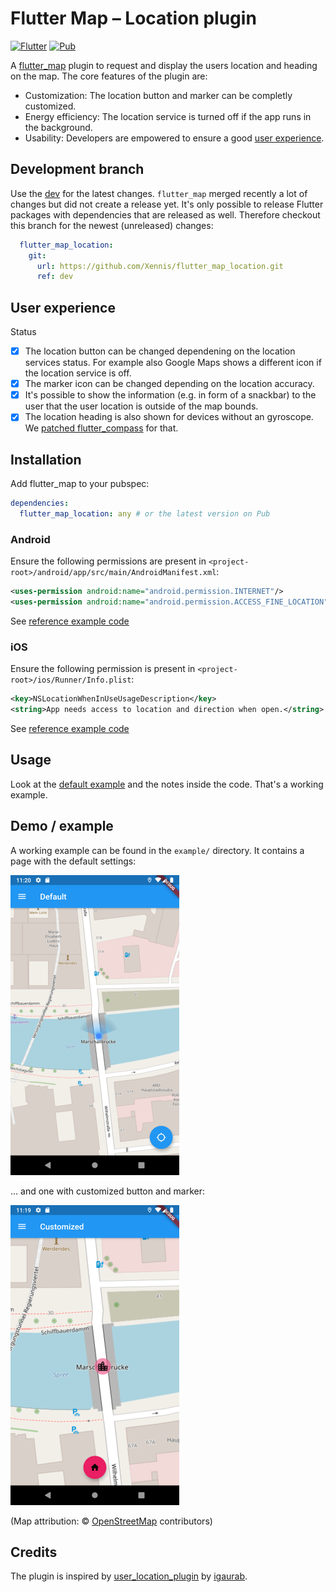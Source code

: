# Flutter Map – Location plugin

[![Flutter](https://github.com/Xennis/flutter_map_location/workflows/Flutter/badge.svg?branch=master&event=push)](https://github.com/Xennis/flutter_map_location/actions?query=workflow%3A%22Flutter%22+event%3Apush+branch%3Amaster) [![Pub](https://img.shields.io/pub/v/flutter_map_location.svg)](https://pub.dev/packages/flutter_map_location)

A [flutter_map](https://pub.dev/packages/flutter_map) plugin to request and display the users location and heading on the map. The core features of the plugin are:

* Customization: The location button and marker can be completly customized.
* Energy efficiency: The location service is turned off if the app runs in the background.
* Usability: Developers are empowered to ensure a good [user experience](#User-experience).

## Development branch

Use the [dev](https://github.com/Xennis/flutter_map_location/tree/dev) for the latest changes. `flutter_map` merged recently a lot of changes but did not create a release yet. It's only possible to release Flutter packages with dependencies that are released as well. Therefore checkout this branch for the newest (unreleased) changes:

```yaml
  flutter_map_location:
    git:
      url: https://github.com/Xennis/flutter_map_location.git
      ref: dev
```

## User experience

Status

* [x] The location button can be changed dependening on the location services status. For example also Google Maps shows a different icon if the location service is off.
* [x] The marker icon can be changed depending on the location accuracy.
* [x] It's possible to show the information (e.g. in form of a snackbar) to the user that the user location is outside of the map bounds.
* [x] The location heading is also shown for devices without an gyroscope. We [patched flutter_compass](https://github.com/hemanthrajv/flutter_compass/pull/38) for that.

## Installation

Add flutter_map to your pubspec:

```yaml
dependencies:
  flutter_map_location: any # or the latest version on Pub
```

### Android

Ensure the following permissions are present in `<project-root>/android/app/src/main/AndroidManifest.xml`:

```xml
<uses-permission android:name="android.permission.INTERNET"/>
<uses-permission android:name="android.permission.ACCESS_FINE_LOCATION" />
```

See [reference example code](https://github.com/Xennis/flutter_map_location/blob/f864b737cfe6371a297cee3be076b6bc117f572c/example/android/app/src/main/AndroidManifest.xml#L4-L5)

### iOS

Ensure the following permission is present in `<project-root>/ios/Runner/Info.plist`:

```xml
<key>NSLocationWhenInUseUsageDescription</key>
<string>App needs access to location and direction when open.</string>
```

See [reference example code](https://github.com/Xennis/flutter_map_location/blob/f864b737cfe6371a297cee3be076b6bc117f572c/example/ios/Runner/Info.plist#L5-L6)

## Usage

Look at the [default example](https://github.com/Xennis/flutter_map_location/blob/master/example/lib/pages/default.dart) and the notes inside the code. That's a working example.

## Demo / example

A working example can be found in the `example/` directory. It contains a page with the default settings:

![Default example](https://raw.githubusercontent.com/Xennis/flutter_map_location/master/example/default.png)

... and one with customized button and marker:

![Custom example](https://raw.githubusercontent.com/Xennis/flutter_map_location/master/example/custom.png)

(Map attribution: © [OpenStreetMap](https://www.openstreetmap.org/copyright) contributors)

## Credits

The plugin is inspired by [user_location_plugin](https://github.com/igaurab/user_location_plugin) by [igaurab](https://github.com/igaurab).
